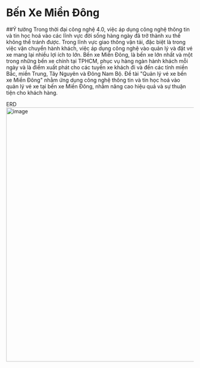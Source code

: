 # Bến Xe Miền Đông

##Ý tưởng
Trong thời đại công nghệ 4.0, việc áp dụng công nghệ thông tin và tin học hoá vào các lĩnh vực đời sống hàng ngày đã trở thành xu thế không thể tránh được. Trong lĩnh vực giao thông vận tải, đặc biệt là trong việc vận chuyển hành khách, việc áp dụng công nghệ vào quản lý và đặt vé xe mang lại nhiều lợi ích to lớn. Bến xe Miền Đông, là bến xe lớn nhất và một trong những bến xe chính tại TPHCM, phục vụ hàng ngàn hành khách mỗi ngày và là điểm xuất phát cho các tuyến xe khách đi và đến các tỉnh miền Bắc, miền Trung, Tây Nguyên và Đông Nam Bộ. Đề tài "Quản lý vé xe bến xe Miền Đông" nhằm ứng dụng công nghệ thông tin và tin học hoá vào quản lý vé xe tại bến xe Miền Đông, nhằm nâng cao hiệu quả và sự thuận tiện cho khách hàng.

ERD
<img width="682" alt="image" src="https://github.com/hungh01/Benxe/assets/86761404/fa435589-af94-45a1-bbfc-7c851fe000ed">
